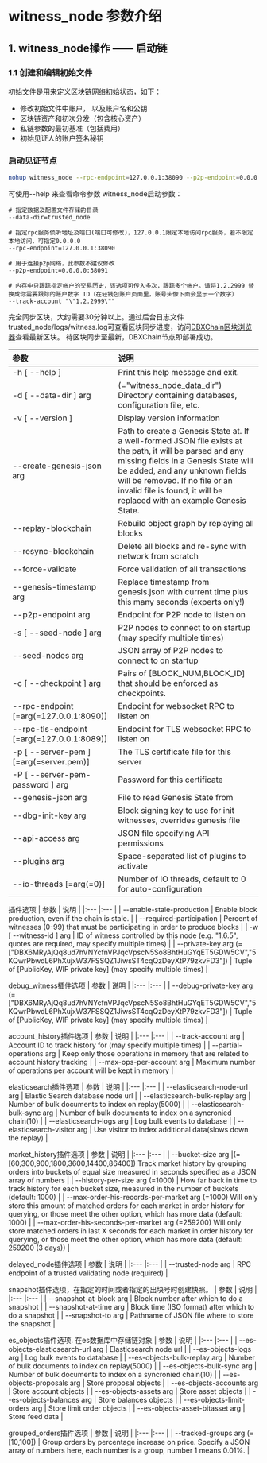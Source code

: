 # witness_node 参数介绍

## 1. witness\_node操作 —— 启动链

### 1.1 创建和编辑初始文件

初始文件是用来定义区块链网络初始状态，如下：
* 修改初始文件中账户， 以及账户名和公钥
* 区块链资产和初次分发（包含核心资产）
* 私链参数的最初基准（包括费用）
* 初始见证人的账户签名秘钥


### 启动见证节点

```bash
nohup witness_node --rpc-endpoint=127.0.0.1:38090 --p2p-endpoint=0.0.0.0:38091 2>&1 &
```

可使用--help 来查看命令参数
witness\_node启动参数：

```
# 指定数据及配置文件存储的目录
--data-dir=trusted_node

# 指定rpc服务侦听地址及端口(端口可修改)，127.0.0.1限定本地访问rpc服务，若不限定本地访问，可指定0.0.0.0
--rpc-endpoint=127.0.0.1:38090

# 用于连接p2p网络，此参数不建议修改
--p2p-endpoint=0.0.0.0:38091

# 内存中只跟踪指定帐户的交易历史，该选项可传入多次，跟踪多个帐户。请将1.2.2999 替换成你需要跟踪的账户数字 ID（在轻钱包账户页面里，账号头像下面会显示一个数字）
--track-account "\"1.2.2999\""

```

完全同步区块，大约需要30分钟以上。通过后台日志文件trusted\_node/logs/witness.log可查看区块同步进度，访问[DBXChain区块浏览器](https://block.dbx.io)查看最新区块。
待区块同步至最新，DBXChain节点即部署成功。

| 参数 | 说明 |
|:--- |:--- |
| -h [ --help ] | Print this help message and exit. |
| -d [ --data-dir ] arg |(="witness_node_data_dir") Directory containing databases,  configuration file, etc. |
| -v [ --version ] | Display version information |
| --create-genesis-json arg | Path to create a Genesis State at. If a well-formed JSON file exists at the path, it will be parsed and any missing fields in a Genesis State will be added, and any unknown fields will be removed. If no file or an invalid file is found, it will be replaced with an example Genesis State. |
| --replay-blockchain | Rebuild object graph by replaying all blocks |
| --resync-blockchain | Delete all blocks and re-sync with  network from scratch |
| --force-validate | Force validation of all transactions |
| --genesis-timestamp arg | Replace timestamp from genesis.json  with current time plus this many  seconds (experts only!) |
| --p2p-endpoint arg | Endpoint for P2P node to listen on |
| -s [ --seed-node ] arg | P2P nodes to connect to on startup (may specify multiple times) |
| --seed-nodes arg | JSON array of P2P nodes to connect to  on startup |
| -c [ --checkpoint ] arg | Pairs of [BLOCK_NUM,BLOCK_ID] that  should be enforced as checkpoints. |
| --rpc-endpoint [=arg(=127.0.0.1:8090)] | Endpoint for websocket RPC to listen on |
| --rpc-tls-endpoint [=arg(=127.0.0.1:8089)] | Endpoint for TLS websocket RPC to  listen on |
| -p [ --server-pem ] [=arg(=server.pem)] | The TLS certificate file for this  server |
| -P [ --server-pem-password ] arg | Password for this certificate |
| --genesis-json arg | File to read Genesis State from |
| --dbg-init-key arg | Block signing key to use for init  witnesses, overrides genesis file |
| --api-access arg | JSON file specifying API permissions |
| --plugins arg | Space-separated list of plugins to  activate |
| --io-threads [=arg(=0)] | Number of IO threads, default to 0 for  auto-configuration |

插件选项
| 参数 | 说明 |
|:--- |:--- |
| --enable-stale-production | Enable block production, even if the chain is stale. |
| --required-participation | Percent of witnesses (0-99) that must be participating in order to produce blocks |
| -w [ --witness-id ] arg | ID of witness controlled by this node (e.g. "1.6.5", quotes are required, may specify multiple times) |
| --private-key arg (=["DBX6MRyAjQq8ud7hVNYcfnVPJqcVpscN5So8BhtHuGYqET5GDW5CV","5KQwrPbwdL6PhXujxW37FSSQZ1JiwsST4cqQzDeyXtP79zkvFD3"]) | Tuple of [PublicKey, WIF private key] (may specify multiple times) |

debug_witness插件选项
| 参数 | 说明 |
|:--- |:--- |
| --debug-private-key arg (=["DBX6MRyAjQq8ud7hVNYcfnVPJqcVpscN5So8BhtHuGYqET5GDW5CV","5KQwrPbwdL6PhXujxW37FSSQZ1JiwsST4cqQzDeyXtP79zkvFD3"]) | Tuple of [PublicKey, WIF private key] (may specify multiple times) |

account_history插件选项
| 参数 | 说明 |
|:--- |:--- |
| --track-account arg | Account ID to track history for (may specify multiple times) |
| --partial-operations arg | Keep only those operations in memory that are related to account history tracking |
| --max-ops-per-account arg | Maximum number of operations per account will be kept in memory |

elasticsearch插件选项
| 参数 | 说明 |
|:--- |:--- |
| --elasticsearch-node-url arg | Elastic Search database node url |
| --elasticsearch-bulk-replay arg | Number of bulk documents to index on replay(5000) |
| --elasticsearch-bulk-sync arg | Number of bulk documents to index on a syncronied chain(10) |
| --elasticsearch-logs arg | Log bulk events to database |
| --elasticsearch-visitor arg | Use visitor to index additional  data(slows down the replay) |

market_history插件选项
| 参数 | 说明 |
|:--- |:--- |
| --bucket-size arg |(=[60,300,900,1800,3600,14400,86400]) Track market history by grouping orders into buckets of equal size measured in  seconds specified as a JSON array of  numbers |
| --history-per-size arg (=1000) | How far back in time to track history  for each bucket size, measured in the  number of buckets (default: 1000) |
| --max-order-his-records-per-market arg (=1000) Will only store this amount of matched  orders for each market in order history for querying, or those meet the other  option, which has more data (default:  1000) |
| --max-order-his-seconds-per-market arg (=259200) Will only store matched orders in last  X seconds for each market in order  history for querying, or those meet the other option, which has more data  (default: 259200 (3 days)) |

delayed_node插件选项
| 参数 | 说明 |
|:--- |:--- |
| --trusted-node arg | RPC endpoint of a trusted validating  node (required) |

snapshot插件选项，在指定的时间或者指定的出块号时创建快照。
| 参数 | 说明 |
|:--- |:--- |
| --snapshot-at-block arg | Block number after which to do a  snapshot |
| --snapshot-at-time arg | Block time (ISO format) after which to  do a snapshot |
| --snapshot-to arg | Pathname of JSON file where to store  the snapshot |

es_objects插件选项. 在es数据库中存储链对象
| 参数 | 说明 |
|:--- |:--- |
| --es-objects-elasticsearch-url arg | Elasticsearch node url |
| --es-objects-logs arg | Log bulk events to database |
| --es-objects-bulk-replay arg | Number of bulk documents to index on  replay(5000) |
| --es-objects-bulk-sync arg | Number of bulk documents to index on a  syncronied chain(10) |
| --es-objects-proposals arg | Store proposal objects |
| --es-objects-accounts arg | Store account objects |
| --es-objects-assets arg | Store asset objects |
| --es-objects-balances arg | Store balances objects |
| --es-objects-limit-orders arg | Store limit order objects |
| --es-objects-asset-bitasset arg | Store feed data |

grouped_orders插件选项
| 参数 | 说明 |
|:--- |:--- |
| --tracked-groups arg (=[10,100]) | Group orders by percentage increase on  price. Specify a JSON array of numbers  here, each number is a group, number 1  means 0.01%. |
